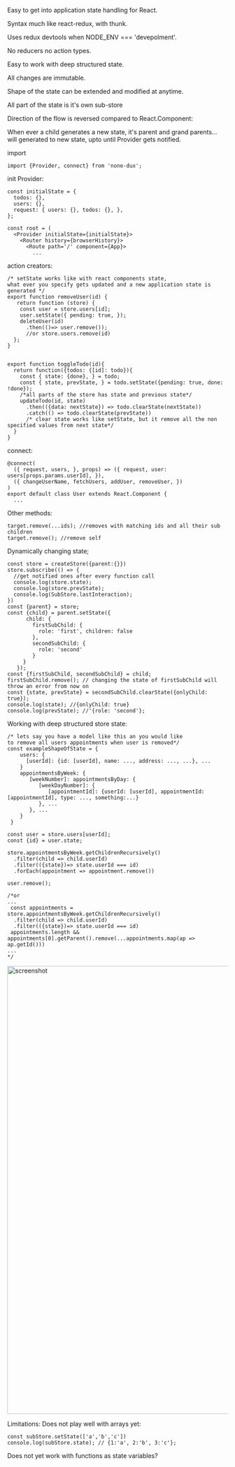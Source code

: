 

Easy to get into application state handling for React.
``` ```

Syntax much like react-redux, with thunk.

Uses redux devtools when NODE_ENV === 'devepolment'.

No reducers no action types.

Easy to work with deep structured state.

All changes are immutable.

Shape of the state can be extended and modified at anytime.  

All part of the state is it's own sub-store

Direction of the flow is reversed compared to React.Component: 

When ever a child generates a new state, it's parent and grand parents... will generated to new state, upto until Provider gets notified.


import
```
import {Provider, connect} from 'none-dux';
```

init Provider:
```
const initialState = {
  todos: {},
  users: {},
  request: { users: {}, todos: {}, },
};

const root = (
  <Provider initialState={initialState}>
    <Router history={browserHistory}>
      <Route path='/' component={App}>
        ...

```

action creators:
```
/* setState works like with react components state, 
what ever you specify gets updated and a new application state is generated */
export function removeUser(id) {
   return function (store) {
    const user = store.users[id];
    user.setState({ pending: true, });
    deleteUser(id)
      .then(()=> user.remove()); 
      //or store.users.remove(id)
  };
}


export function toggleTodo(id){
  return function({todos: {[id]: todo}){
    const { state: {done}, } = todo;
    const { state, prevState, } = todo.setState({pending: true, done: !done});
    /*all parts of the store has state and previous state*/
    updateTodo(id, state)
      .then(({data: nextState}) => todo.clearState(nextState))
      .catch(() => todo.clearState(prevState))
      /* clear state works like setState, but it remove all the non specified values from next state*/
  }
}
```

connect:
```
@connect(
  ({ request, users, }, props) => ({ request, user: users[props.params.userId], }),
  ({ changeUserName, fetchUsers, addUser, removeUser, })
)
export default class User extends React.Component {
  ...
```

Other methods:
```
target.remove(...ids); //removes with matching ids and all their sub children
target.remove(); //remove self
```

Dynamically changing state;

```
const store = createStore({parent:{}})
store.subscribe(() => {
  //get notified ones after every function call
  console.log(store.state);
  console.log(store.prevState);
  console.log(SubStore.lastInteraction);
})
const {parent} = store;
const {child} = parent.setState({
      child: {
        firstSubChild: {
          role: 'first', children: false
        },
        secondSubChild: {
          role: 'second'
        }
     }
   });
const {firstSubChild, secondSubChild} = child;
firstSubChild.remove(); // changing the state of firstSubChild will throw an error from now on
const {state, prevState} = secondSubChild.clearState({onlyChild: true});
console.log(state); //{onlyChild: true}
console.log(prevState); //'{role: 'second'};
```

Working with deep structured store state:

```
/* lets say you have a model like this an you would like 
to remove all users appointments when user is removed*/
const exampleShapeOfState = {
    users: {
      [userId]: {id: [userId], name: ..., address: ..., ...}, ...
    }
    appointmentsByWeek: {
       [weekNumber]: appointmentsByDay: {
          [weekDayNumber]: {
             [appointmentId]: {userId: [userId], appointmentId: [appointmentId], type: ..., something:...}
          }, ...
       }, ...
    }
 }

const user = store.users[userId];
const {id} = user.state;

store.appointmentsByWeek.getChildrenRecursively()
  .filter(child => child.userId)
  .filter(({state})=> state.userId === id)  
  .forEach(appointment => appointment.remove())

user.remove();

/*or
...
 const appointments = store.appointmentsByWeek.getChildrenRecursively()
  .filter(child => child.userId)
  .filter(({state})=> state.userId === id)
 appointments.length && appointments[0].getParent().remove(...appointments.map(ap => ap.getId()))
... 
*/

```


<img width="1025" alt="screenshot" src="https://cloud.githubusercontent.com/assets/11061511/26591980/0a8fe422-4568-11e7-93cc-1d083640a6ca.png">

Limitations:
Does not play well with arrays yet:
```
const subStore.setState(['a','b','c'])
console.log(subStore.state); // {1:'a', 2:'b', 3:'c'};
```
Does not yet work with functions as state variables?


